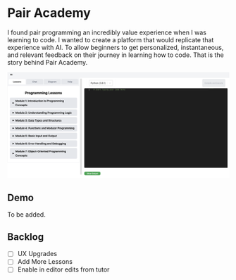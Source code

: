 # Pair Academy

I found pair programming an incredibly value experience when I was learning to code. I wanted to create a platform that would replicate that experience with AI. To allow beginners to get personalized, instantaneous, and relevant feedback on their journey in learning how to code. That is the story behind Pair Academy.

![Description of Image](src/assets/application.png "Title of Image")

## Demo

To be added.

## Backlog

- [ ] UX Upgrades
- [ ] Add More Lessons
- [ ] Enable in editor edits from tutor